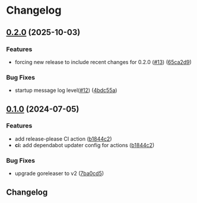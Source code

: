 # Changelog

## [0.2.0](https://github.com/persona-id/squid-check/compare/v0.1.0...v0.2.0) (2025-10-03)


### Features

* forcing new release to include recent changes for 0.2.0 ([#13](https://github.com/persona-id/squid-check/issues/13)) ([65ca2d9](https://github.com/persona-id/squid-check/commit/65ca2d9f9aa673f237528aa8e1851379dd2aba96))


### Bug Fixes

* startup message log level([#12](https://github.com/persona-id/squid-check/issues/12)) ([4bdc55a](https://github.com/persona-id/squid-check/commit/4bdc55a727db2a1f37d9c1d11e8a454e5b0207d3))

## [0.1.0](https://github.com/persona-id/squid-check/compare/v0.0.2...v0.1.0) (2024-07-05)


### Features

* add release-please CI action ([b1844c2](https://github.com/persona-id/squid-check/commit/b1844c28541474cbeb84877835de51859a8006aa))
* **ci:** add dependabot updater config for actions ([b1844c2](https://github.com/persona-id/squid-check/commit/b1844c28541474cbeb84877835de51859a8006aa))


### Bug Fixes

* upgrade goreleaser to v2 ([7ba0cd5](https://github.com/persona-id/squid-check/commit/7ba0cd5b3d9271c86034379f8c25c32f72975ca5))

## Changelog
